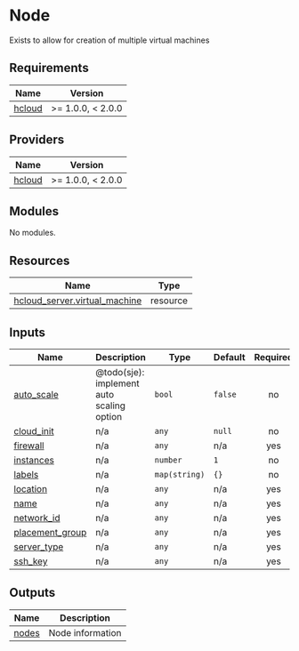 # Node

Exists to allow for creation of multiple virtual machines

<!-- BEGINNING OF PRE-COMMIT-TERRAFORM DOCS HOOK -->
## Requirements

| Name | Version |
|------|---------|
| <a name="requirement_hcloud"></a> [hcloud](#requirement\_hcloud) | >= 1.0.0, < 2.0.0 |

## Providers

| Name | Version |
|------|---------|
| <a name="provider_hcloud"></a> [hcloud](#provider\_hcloud) | >= 1.0.0, < 2.0.0 |

## Modules

No modules.

## Resources

| Name | Type |
|------|------|
| [hcloud_server.virtual_machine](https://registry.terraform.io/providers/hetznercloud/hcloud/latest/docs/resources/server) | resource |

## Inputs

| Name | Description | Type | Default | Required |
|------|-------------|------|---------|:--------:|
| <a name="input_auto_scale"></a> [auto\_scale](#input\_auto\_scale) | @todo(sje): implement auto scaling option | `bool` | `false` | no |
| <a name="input_cloud_init"></a> [cloud\_init](#input\_cloud\_init) | n/a | `any` | `null` | no |
| <a name="input_firewall"></a> [firewall](#input\_firewall) | n/a | `any` | n/a | yes |
| <a name="input_instances"></a> [instances](#input\_instances) | n/a | `number` | `1` | no |
| <a name="input_labels"></a> [labels](#input\_labels) | n/a | `map(string)` | `{}` | no |
| <a name="input_location"></a> [location](#input\_location) | n/a | `any` | n/a | yes |
| <a name="input_name"></a> [name](#input\_name) | n/a | `any` | n/a | yes |
| <a name="input_network_id"></a> [network\_id](#input\_network\_id) | n/a | `any` | n/a | yes |
| <a name="input_placement_group"></a> [placement\_group](#input\_placement\_group) | n/a | `any` | n/a | yes |
| <a name="input_server_type"></a> [server\_type](#input\_server\_type) | n/a | `any` | n/a | yes |
| <a name="input_ssh_key"></a> [ssh\_key](#input\_ssh\_key) | n/a | `any` | n/a | yes |

## Outputs

| Name | Description |
|------|-------------|
| <a name="output_nodes"></a> [nodes](#output\_nodes) | Node information |
<!-- END OF PRE-COMMIT-TERRAFORM DOCS HOOK -->
